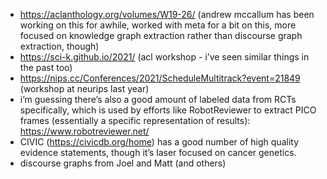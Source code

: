 - https://aclanthology.org/volumes/W19-26/ (andrew mccallum has been working on this for awhile, worked with meta for a bit on this, more focused on knowledge graph extraction rather than discourse graph extraction, though)
- https://sci-k.github.io/2021/ (acl workshop - i’ve seen similar things in the past too)
- https://nips.cc/Conferences/2021/ScheduleMultitrack?event=21849 (workshop at neurips last year)
- i’m guessing there’s also a good amount of labeled data from RCTs specifically, which is used by efforts like RobotReviewer to extract PICO frames (essentially a specific representation of results): https://www.robotreviewer.net/
- CIVIC (https://civicdb.org/home) has a good number of high quality evidence statements, though it’s laser focused on cancer genetics.
- discourse graphs from Joel and Matt (and others)
